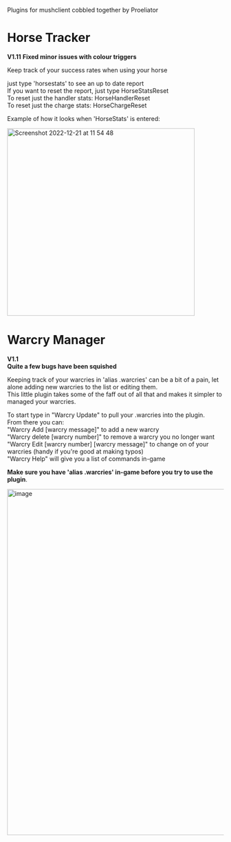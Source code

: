 Plugins for mushclient cobbled together by Proeliator  

# Horse Tracker
**V1.11**
**Fixed minor issues with colour triggers**

Keep track of your success rates when using your horse  

just type 'horsestats' to see an up to date report  
If you want to reset the report, just type HorseStatsReset  
To reset just the handler stats: HorseHandlerReset  
To reset just the charge stats: HorseChargeReset  

Example of how it looks when 'HorseStats' is entered:

<img width="436" alt="Screenshot 2022-12-21 at 11 54 48" src="https://user-images.githubusercontent.com/119447171/208899464-71ee52d3-dca1-4f2a-84ae-d7bdcd2722d7.png">

# Warcry Manager  
**V1.1**  
**Quite a few bugs have been squished**

Keeping track of your warcries in 'alias .warcries' can be a bit of a pain, let alone adding new warcries to the list or editing them.  
This little plugin takes some of the faff out of all that and makes it simpler to managed your warcries.  

To start type in "Warcry Update" to pull your .warcries into the plugin.  
From there you can:  
"Warcry Add [warcry message]" to add a new warcry  
"Warcry delete [warcry number]" to remove a warcry you no longer want  
"Warcry Edit [warcry number] [warcry message]" to change on of your warcries (handy if you're good at making typos)  
"Warcry Help" will give you a list of commands in-game

**Make sure you have 'alias .warcries' in-game before you try to use the plugin**. 

<img width="805" alt="image" src="https://github.com/CaptainFlint86/DiscworldMud/assets/119447171/070ac818-67d8-42ec-abdd-a3aa80a46a51">

